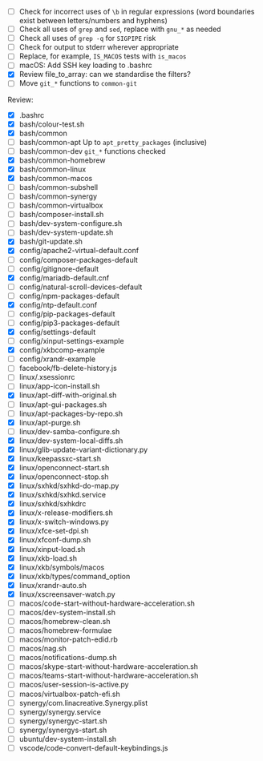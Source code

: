 - [ ] Check for incorrect uses of `\b` in regular expressions (word boundaries exist between letters/numbers and hyphens)
- [ ] Check all uses of `grep` and `sed`, replace with `gnu_*` as needed
- [ ] Check all uses of `grep -q` for `SIGPIPE` risk
- [ ] Check for output to stderr wherever appropriate
- [ ] Replace, for example, `IS_MACOS` tests with `is_macos`
- [ ] macOS: Add SSH key loading to .bashrc
- [x] Review file_to_array: can we standardise the filters?
- [ ] Move `git_*` functions to `common-git`

Review:

- [x] .bashrc
- [x] bash/colour-test.sh
- [x] bash/common
- [ ] bash/common-apt
    Up to `apt_pretty_packages` (inclusive)
- [ ] bash/common-dev
    `git_*` functions checked
- [x] bash/common-homebrew
- [x] bash/common-linux
- [x] bash/common-macos
- [ ] bash/common-subshell
- [ ] bash/common-synergy
- [ ] bash/common-virtualbox
- [ ] bash/composer-install.sh
- [ ] bash/dev-system-configure.sh
- [ ] bash/dev-system-update.sh
- [x] bash/git-update.sh
- [x] config/apache2-virtual-default.conf
- [ ] config/composer-packages-default
- [ ] config/gitignore-default
- [x] config/mariadb-default.cnf
- [ ] config/natural-scroll-devices-default
- [ ] config/npm-packages-default
- [x] config/ntp-default.conf
- [ ] config/pip-packages-default
- [ ] config/pip3-packages-default
- [x] config/settings-default
- [ ] config/xinput-settings-example
- [x] config/xkbcomp-example
- [ ] config/xrandr-example
- [ ] facebook/fb-delete-history.js
- [ ] linux/.xsessionrc
- [ ] linux/app-icon-install.sh
- [x] linux/apt-diff-with-original.sh
- [ ] linux/apt-gui-packages.sh
- [ ] linux/apt-packages-by-repo.sh
- [x] linux/apt-purge.sh
- [ ] linux/dev-samba-configure.sh
- [x] linux/dev-system-local-diffs.sh
- [x] linux/glib-update-variant-dictionary.py
- [x] linux/keepassxc-start.sh
- [x] linux/openconnect-start.sh
- [x] linux/openconnect-stop.sh
- [x] linux/sxhkd/sxhkd-do-map.py
- [x] linux/sxhkd/sxhkd.service
- [x] linux/sxhkd/sxhkdrc
- [x] linux/x-release-modifiers.sh
- [x] linux/x-switch-windows.py
- [x] linux/xfce-set-dpi.sh
- [x] linux/xfconf-dump.sh
- [x] linux/xinput-load.sh
- [x] linux/xkb-load.sh
- [x] linux/xkb/symbols/macos
- [x] linux/xkb/types/command_option
- [x] linux/xrandr-auto.sh
- [x] linux/xscreensaver-watch.py
- [ ] macos/code-start-without-hardware-acceleration.sh
- [ ] macos/dev-system-install.sh
- [ ] macos/homebrew-clean.sh
- [ ] macos/homebrew-formulae
- [ ] macos/monitor-patch-edid.rb
- [ ] macos/nag.sh
- [ ] macos/notifications-dump.sh
- [ ] macos/skype-start-without-hardware-acceleration.sh
- [ ] macos/teams-start-without-hardware-acceleration.sh
- [ ] macos/user-session-is-active.py
- [ ] macos/virtualbox-patch-efi.sh
- [ ] synergy/com.linacreative.Synergy.plist
- [ ] synergy/synergy.service
- [ ] synergy/synergyc-start.sh
- [ ] synergy/synergys-start.sh
- [ ] ubuntu/dev-system-install.sh
- [ ] vscode/code-convert-default-keybindings.js

